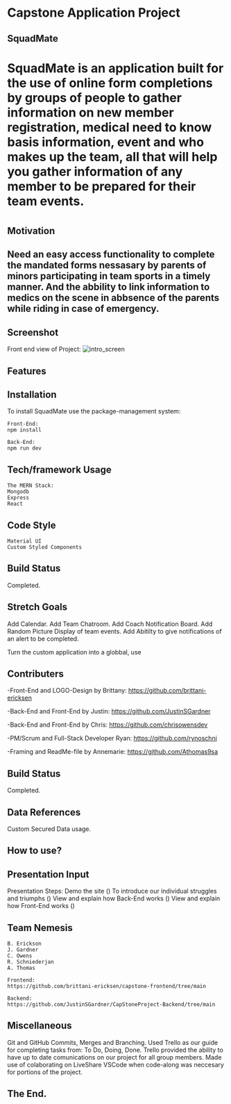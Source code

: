 # Capstone Application Project

## SquadMate

<h1>SquadMate is an application built for the use of online form completions by groups of people to gather information on new member registration, medical need to know basis information, event and who makes up the team, all that will help you gather information of any member to be prepared for their team events.<h1>

## Motivation

<h2>Need an easy access functionality to complete the mandated forms nessasary by parents of minors participating in team sports in a timely manner. And the abbility to link information to medics on the scene in abbsence of the parents while riding in case of emergency.<h2>

## Screenshot
Front end view of Project:
![intro_screen]()

## Features


## Installation

To install SquadMate use the package-management system:

```
Front-End:
npm install 

Back-End:
npm run dev
```

## Tech/framework Usage

```
The MERN Stack:
Mongodb
Express
React
```
## Code Style

```
Material UI
Custom Styled Components
```

## Build Status

Completed.

## Stretch Goals

Add Calendar.
Add Team Chatroom.
Add Coach Notification Board.
Add Random Picture Display of team events.
Add Abitilty to give notifications of an alert to be completed.

Turn the custom application into a globbal, use

## Contributers

-Front-End and LOGO-Design by Brittany:
  https://github.com/brittani-ericksen

-Back-End and Front-End  by Justin:
  https://github.com/JustinSGardner

-Back-End and Front-End by Chris:
  https://github.com/chrisowensdev

-PM/Scrum and Full-Stack Developer Ryan:
  https://github.com/rynoschni

-Framing and ReadMe-file by Annemarie:
  https://github.com/Athomas9sa

## Build Status

Completed.

## Data References

Custom Secured Data usage.

## How to use?


## Presentation Input

Presentation Steps: 
Demo the site ()
To introduce our individual struggles and triumphs ()
View and explain how Back-End works ()
View and explain how Front-End works ()

## Team Nemesis
```
B. Erickson
J. Gardner
C. Owens
R. Schniederjan
A. Thomas

Frontend:
https://github.com/brittani-ericksen/capstone-frontend/tree/main

Backend: 
https://github.com/JustinSGardner/CapStoneProject-Backend/tree/main
```

## Miscellaneous 

Git and GitHub Commits, Merges and Branching.
Used Trello as our guide for completing tasks from: To Do, Doing, Done.
Trello provided the ability to have up to date comunications on our project for all group members.
Made use of colaborating on LiveShare VSCode when code-along was neccesary for portions of the project.

## The End.